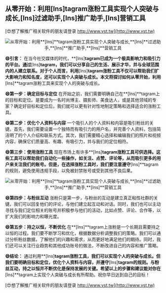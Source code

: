## **从零开始：利用**[Ins]**tagram涨粉工具实现个人突破与成长,**[Ins]**过滤助手,**[Ins]**推广助手,**[Ins]**营销工具**

[😍想了解推广相关软件的朋友请登录 http://www.vst.tw](http://www.vst.tw)

 <center><img src="https://vst.tw/MP4/tuiguang/png/4.png" alt="从零开始：利用**[Ins]**tagram涨粉工具实现个人突破与成长,**[Ins]**过滤助手,**[Ins]**推广助手,**[Ins]**营销工具"></center>

**😄引言：**
在当今社交媒体的时代，**[Ins]**tagram已成为一个极具影响力和吸引力的平台。通过**[Ins]**tagram，我们可以分享自己的生活、展示才华，并与全球范围内的人建立联系。对于个人而言，利用**[Ins]**tagram涨粉工具不仅可以帮助我们扩大影响力和知名度，还可以实现个人突破与成长。本文将探讨如何从零开始，利用**[Ins]**tagram涨粉工具来实现个人的突破与成长。

**😄第一步：确定目标与定位**
在开始之前，我们需要明确自己在**[Ins]**tagram上的目标和定位。是要成为一名时尚博主、摄影师、美食达人，或是其他领域的专家？确定好目标和定位后，我们就可以更有针对性地制定策略和选择适合的涨粉工具。

**😄第二步：优化个人资料与内容**
一个吸引人的个人资料和内容是吸引粉丝的关键。首先，我们需要设置一个独特而有吸引力的用户名，并完善个人资料，包括简洁明了的个人介绍和联系方式。其次，我们需要精心选择和编辑我们的照片和视频内容，确保它们质量高、有趣、有吸引力，并与我们的定位相符。

**😄第三步：使用涨粉工具**
现在市场上有许多**[Ins]**tagram涨粉工具可供选择。这些工具可以帮助我们自动化一些操作，如关注、点赞、评论等，从而吸引更多的用户来关注我们的账号。但是，在选择涨粉工具时，我们要注意遵守**[Ins]**tagram的规则，避免使用违规手段，以免被封禁账号或受到其他不良后果。

 <center><img src="https://vst.tw/MP4/tuiguang/png/5.png" alt="从零开始：利用**[Ins]**tagram涨粉工具实现个人突破与成长,**[Ins]**过滤助手,**[Ins]**推广助手,**[Ins]**营销工具"></center>

**😄第四步：与粉丝互动**
涨粉只是第一步，与粉丝的互动是建立真正粘性社群的关键。我们可以回复他们的评论，与他们建立起互动和对话。同时，我们也可以主动寻找与我们定位相关的账号并积极参与他们的活动，比如点赞、评论、合作等，以扩大我们的影响力和曝光度。

**😄第五步：持之以恒，不断优化**
在**[Ins]**tagram上涨粉是一个长期且需要持之以恒的过程。我们要不断学习和优化，根据数据分析调整我们的策略。我们可以通过分析粉丝数据，了解他们的兴趣和需求，从而更好地满足他们的期待。同时，我们还可以关注行业趋势和其他成功账号的做法，不断改进自己的内容和推广策略。

**😄结论：**
通过利用**[Ins]**tagram涨粉工具，我们可以实现个人的突破与成长。但我们要明确目标和定位，优化个人资料与内容，并遵守**[Ins]**tagram的规则。与粉丝互动，持之以恒并不断优化是保持发展的关键。希望以上的步骤和建议能对你在**[Ins]**tagram上实现个人突破与成长有所帮助。祝你早日达到自己的目标！

[😍想了解推广相关软件的朋友请登录 http://www.vst.tw](http://www.vst.tw)



